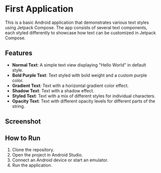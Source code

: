 # First Application

This is a basic Android application that demonstrates various text styles using Jetpack Compose. The app consists of several text components, each styled differently to showcase how text can be customized in Jetpack Compose.

## Features

- **Normal Text**: A simple text view displaying "Hello World" in default style.
- **Bold Purple Text**: Text styled with bold weight and a custom purple color.
- **Gradient Text**: Text with a horizontal gradient color effect.
- **Shadow Text**: Text with a shadow effect.
- **Styled Text**: Text with a mix of different styles for individual characters.
- **Opacity Text**: Text with different opacity levels for different parts of the string.

## Screenshot




## How to Run

1. Clone the repository.
2. Open the project in Android Studio.
3. Connect an Android device or start an emulator.
4. Run the application.
